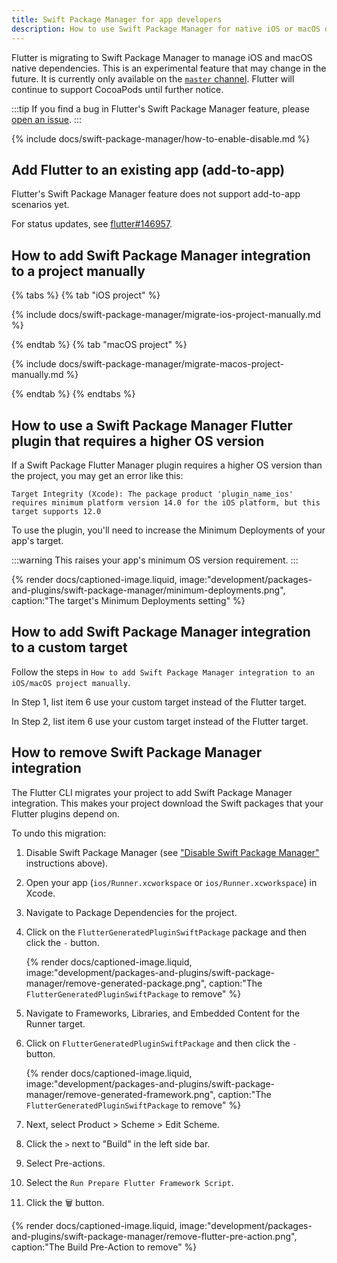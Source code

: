 ```yaml
---
title: Swift Package Manager for app developers
description: How to use Swift Package Manager for native iOS or macOS dependencies
---
```


Flutter is migrating to Swift Package Manager to manage iOS and macOS native
dependencies.
This is an experimental feature that may change in the future.
It is currently only available on the [`master` channel][].
Flutter will continue to support CocoaPods until further notice.

:::tip
If you find a bug in Flutter's Swift Package Manager feature,
please [open an issue][].
:::

[`master` channel]: /release/upgrade#switching-flutter-channels
[open an issue]: {{site.github}}/flutter/flutter/issues/new?template=2_bug.yml

{% include docs/swift-package-manager/how-to-enable-disable.md %}

## Add Flutter to an existing app (add-to-app)

Flutter's Swift Package Manager feature does not support add-to-app scenarios
yet.

For status updates, see [flutter#146957].

[flutter#146957]: https://github.com/flutter/flutter/issues/146957

## How to add Swift Package Manager integration to a project manually

{% tabs %}
{% tab "iOS project" %}

{% include docs/swift-package-manager/migrate-ios-project-manually.md %}

{% endtab %}
{% tab "macOS project" %}

{% include docs/swift-package-manager/migrate-macos-project-manually.md %}

{% endtab %}
{% endtabs %}

## How to use a Swift Package Manager Flutter plugin that requires a higher OS version

If a Swift Package Flutter Manager plugin requires a higher OS version than
the project, you may get an error like this:

```text
Target Integrity (Xcode): The package product 'plugin_name_ios' requires minimum platform version 14.0 for the iOS platform, but this target supports 12.0
```

To use the plugin, you'll need to increase the Minimum Deployments of your
app's target.

:::warning
This raises your app's minimum OS version requirement.
:::

{% render docs/captioned-image.liquid,
image:"development/packages-and-plugins/swift-package-manager/minimum-deployments.png",
caption:"The target's Minimum Deployments setting" %}

## How to add Swift Package Manager integration to a custom target

Follow the steps in
`How to add Swift Package Manager integration to an iOS/macOS project manually`.

In Step 1, list item 6 use your custom target instead of the Flutter target.

In Step 2, list item 6 use your custom target instead of the Flutter target.

## How to remove Swift Package Manager integration

The Flutter CLI migrates your project to add Swift Package Manager integration.
This makes your project download the Swift packages that your Flutter plugins
depend on.

To undo this migration:

1. Disable Swift Package Manager (see ["Disable Swift Package Manager"][]
   instructions above).

2. Open your app (`ios/Runner.xcworkspace` or `ios/Runner.xcworkspace`) in
   Xcode.

3. Navigate to Package Dependencies for the project.

4. Click on the `FlutterGeneratedPluginSwiftPackage` package and then click the
   `-` button.

   {% render docs/captioned-image.liquid,
   image:"development/packages-and-plugins/swift-package-manager/remove-generated-package.png",
   caption:"The `FlutterGeneratedPluginSwiftPackage` to remove" %}

4. Navigate to Frameworks, Libraries, and Embedded Content for the Runner
   target.

5. Click on `FlutterGeneratedPluginSwiftPackage` and then click the `-` button.

   {% render docs/captioned-image.liquid,
   image:"development/packages-and-plugins/swift-package-manager/remove-generated-framework.png",
   caption:"The `FlutterGeneratedPluginSwiftPackage` to remove" %}

6. Next, select Product > Scheme > Edit Scheme.

7. Click the `>` next to "Build" in the left side bar.

8. Select Pre-actions.

9. Select the `Run Prepare Flutter Framework Script`.

10. Click the 🗑️ button.

   {% render docs/captioned-image.liquid,
   image:"development/packages-and-plugins/swift-package-manager/remove-flutter-pre-action.png",
   caption:"The Build Pre-Action to remove" %}

["Disable Swift Package Manager"]: /packages-and-plugins/swift-package-manager/for-app-developers/#how-to-disable-swift-package-manager
